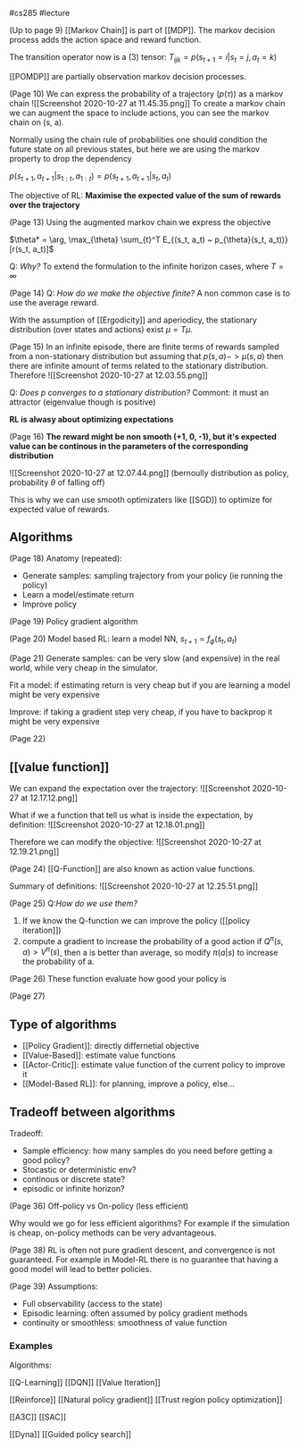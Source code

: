 #cs285
#lecture 

(Up to page 9)
 [[Markov Chain]] is part of [[MDP]]. 
 The markov decision process adds the action space and reward function. 
 
 The transition operator now is a (3) tensor: $T_{ijk} = p(s_{t + 1} = i|s_t = j, a_t = k)$
 
 [[POMDP]] are partially observation markov decision processes. 
 
 (Page 10)
 We can express the probability of a trajectory ($p(\tau)$) as a markov chain 
 ![[Screenshot 2020-10-27 at 11.45.35.png]]
 To create a markov chain we can augment the space to include actions, you can see the markov chain on (s, a).
 
 Normally using the chain rule of probabilities one should condition the future state on all previous states, but here we are using the markov property to drop the dependency 
 
 $p(s_{t +1}, a_{t + 1}| s_{1:t}, a_{1:t}) = p(s_{t +1}, a_{t + 1}| s_{t}, a_{t})$
 
The objective of RL:
**Maximise the expected value of the sum of rewards over the trajectory**

(Page 13)
Using the augmented markov chain we express the objective 

$\theta* = \arg, \max_{\theta} \sum_{t}^T E_{(s_t, a_t) ~ p_{\theta}(s_t, a_t))}[r(s_t, a_t)]$

Q: *Why?*
To extend the formulation to the infinite horizon cases, where $T = \infty$

(Page 14)
Q: *How do we make the objective finite?*
A non common case is to use the average reward. 

With the assumption of [[Ergodicity]]  and aperiodicy, the stationary distribution (over states and actions) exist $\mu = T \mu$.

(Page 15)
In an infinite episode, there are finite terms of rewards sampled from a non-stationary distribution but assuming that $p(s, a) -> \mu(s, a)$ then there are infinite amount of terms related to the stationary distribution. Therefore 
![[Screenshot 2020-10-27 at 12.03.55.png]]

Q: *Does p converges to a stationary distribution?*
Commont: it must an attractor (eigenvalue though is positive)

**RL is alwasy about optimizing expectations**

(Page 16)
**The reward might be non smooth (+1, 0, -1), but it's expected value can be continous in the parameters of the corresponding distribution**

![[Screenshot 2020-10-27 at 12.07.44.png]]
(bernoully distribution as policy, probability $\theta$ of falling off)

This is why we can use smooth optimizaters like [[SGD]] to optimize for expected value of rewards. 

## Algorithms

(Page 18)
Anatomy (repeated):
- Generate samples: sampling trajectory from your policy (ie running the policy)
- Learn a model/estimate return
- Improve policy

(Page 19)
Policy gradient algorithm

(Page 20)
Model based RL: learn a model NN, $s_{t + 1} = f_{\phi}(s_t, a_t)$

(Page 21)
Generate samples: can be very slow (and expensive) in the real world, while very cheap in the simulator. 

Fit a model: if estimating return is very cheap but if you are learning a model might be very expensive

Improve: if taking a gradient step very cheap, if you have to backprop it might be very expensive 

(Page 22)
## [[value function]]

We can expand the expectation over the trajectory: 
![[Screenshot 2020-10-27 at 12.17.12.png]]

What if we a function that tell us what is inside the expectation, by definition:
![[Screenshot 2020-10-27 at 12.18.01.png]]

Therefore we can modify the objective:
![[Screenshot 2020-10-27 at 12.19.21.png]]

(Page 24)
[[Q-Function]] are also known as action value functions. 

Summary of definitions:
![[Screenshot 2020-10-27 at 12.25.51.png]]

(Page 25)
Q:*How do we use them?*

1. If we know the Q-function we can improve the policy ([[policy iteration]])
2. compute a gradient to increase the probability of a good action
if $Q^{\pi}(s, a) > V^{\pi}(s)$, then a is better than average, so modify $\pi(a|s)$ to increase the probability of a.

(Page 26)
These function evaluate how good your policy is

(Page 27)
## Type of algorithms 
- [[Policy Gradient]]: directly differnetial objective
- [[Value-Based]]: estimate value functions 
- [[Actor-Critic]]: estimate value function of the current policy to improve it
- [[Model-Based RL]]: for planning, improve a policy, else...

## Tradeoff between algorithms 
Tradeoff:
- Sample efficiency: how many samples do you need before getting a good policy?
- Stocastic or deterministic env?
- continous or discrete state?
- episodic or infinite horizon?

(Page 36)
Off-policy vs On-policy (less efficient)

Why would we go for less efficient algorithms? 
For example if the simulation is cheap, on-policy methods can be very advantageous.

(Page 38)
RL is often not pure gradient descent, and convergence is not guaranteed. 
For example in Model-RL there is no guarantee that having a good model will lead to better policies. 

(Page 39)
Assumptions:
- Full observability (access to the state)
- Episodic learning: often assumed by policy gradient methods 
- continuity or smoothless: smoothness of value function

### Examples 
Algorithms:

[[Q-Learning]]
[[DQN]]
[[Value Iteration]]

[[Reinforce]]
[[Natural policy gradient]]
[[Trust region policy optimization]]

[[A3C]]
[[SAC]]

[[Dyna]]
[[Guided policy search]]






